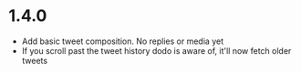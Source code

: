 # 1.4.0
- Add basic tweet composition. No replies or media yet
- If you scroll past the tweet history dodo is aware of, it'll now fetch older tweets